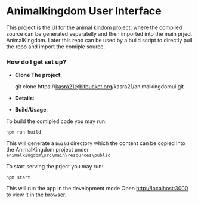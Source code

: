 # Animalkingdom User Interface

This project is the UI for the animal kindom project, where the compiled source can be generated separatelly and then imported into the main prject AnimalKingdom. Later this repo can be used by a build script to directly pull the repo and import the comiple source.

### How do I get set up?

* **Clone The project**: 

	 git clone https://kasra21@bitbucket.org/kasra21/animalkingdomui.git

* **Details**:

* **Build/Usage**:

To build the comipled code you may run:
	
	npm run build

This will generate a `build` directory which the content can be copied into the AnimalKingdom project under `animalkingdom\src\main\resources\public` 

To start serving the prject you may run:

	npm start

This will run the app in the development mode
Open [http://localhost:3000](http://localhost:3000) to view it in the browser.